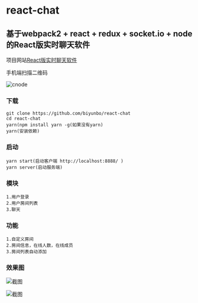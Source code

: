 # react-chat

## 基于webpack2 + react + redux + socket.io + node 的React版实时聊天软件

项目网站[React版实时聊天软件](http://chat.byb224.top)

手机端扫描二维码

![cnode](https://github.com/biyunbo/react-chat/raw/master/show/chat.png)

### 下载

```
git clone https://github.com/biyunbo/react-chat
cd react-chat
yarn(npm install yarn -g(如果没有yarn)
yarn(安装依赖)
```

### 启动

```
yarn start(启动客户端 http://localhost:8888/ )
yarn server(启动服务端)
```

### 模块

```
1.用户登录
2.用户房间列表
3.聊天
```

### 功能

```
1.自定义房间
2.房间信息，在线人数，在线成员
3.房间列表自动添加
```

### 效果图

![截图](https://github.com/biyunbo/react-chat/raw/master/show/denglu.gif)

![截图](https://github.com/biyunbo/react-chat/raw/master/show/fangjian.gif)



